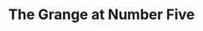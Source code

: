 ---
title: "The Grange at Number Five"
url: /great-bookham/the-grange-at-number-five/
shop: charity
---